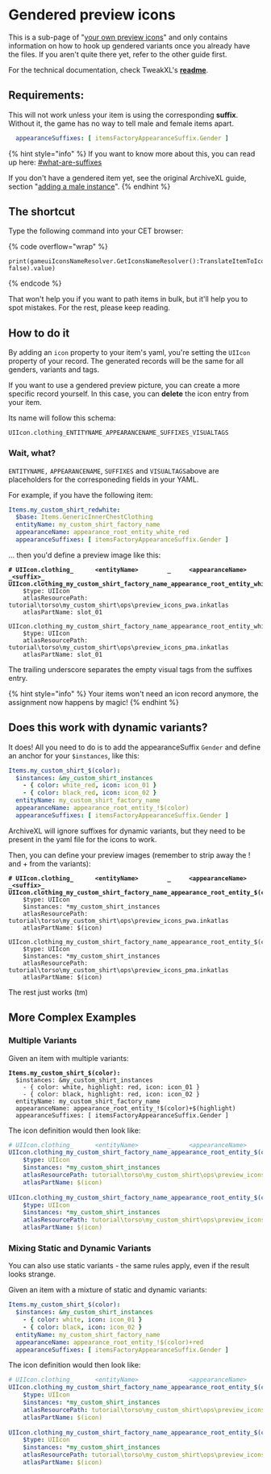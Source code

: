# Gendered preview icons

This is a sub-page of "[your own preview icons](./)" and only contains information on how to hook up gendered variants once you already have the files. If you aren't quite there yet, refer to the other guide first.

For the technical documentation, check TweakXL's [**readme**](https://github.com/psiberx/cp2077-tweak-xl/wiki/YAML-Tweaks#item-icons).

## Requirements:

This will not work unless your item is using the corresponding **suffix**.\
Without it, the game has no way to tell male and female items apart.

```yaml
  appearanceSuffixes: [ itemsFactoryAppearanceSuffix.Gender ]
```

{% hint style="info" %}
If you want to know more about this, you can read up here: [#what-are-suffixes](../../../for-mod-creators-theory/files-and-what-they-do/file-formats/entity-.ent-files/#what-are-suffixes "mention")

If you don't have a gendered item yet, see the original ArchiveXL guide, section "[adding a male instance](../../items-equipment/adding-new-items/#adding-a-male-instance)".
{% endhint %}

## The shortcut

Type the following command into your CET browser:

{% code overflow="wrap" %}
```
print(gameuiIconsNameResolver.GetIconsNameResolver():TranslateItemToIconName("Items.your_item_name_with_variant", false).value) 
```
{% endcode %}

That won't help you if you want to path items in bulk, but it'll help you to spot mistakes. For the rest, please keep reading.

## How to do it

By adding an `icon` property to your item's yaml, you're setting the `UIIcon` property of your record. The generated records will be the same for all genders, variants and tags.

If you want to use a gendered preview picture, you can create a more specific record yourself. In this case, you can **delete** the icon entry from your item.

Its name will follow this schema:

```
UIIcon.clothing_ENTITYNAME_APPEARANCENAME_SUFFIXES_VISUALTAGS
```

### Wait, what?

`ENTITYNAME,` `APPEARANCENAME`, `SUFFIXES` and `VISUALTAGS`above are placeholders for the corresponeding fields in your YAML.&#x20;

For example, if you have the following item:

```yaml
Items.my_custom_shirt_redwhite:
  $base: Items.GenericInnerChestClothing
  entityName: my_custom_shirt_factory_name
  appearanceName: appearance_root_entity_white_red
  appearanceSuffixes: [ itemsFactoryAppearanceSuffix.Gender ]
```

… then you'd define a preview image like this:

<pre class="language-yaml"><code class="lang-yaml"><strong># UIIcon.clothing_      &#x3C;entityName>        _     &#x3C;appearanceName>           _&#x3C;suffix>_
</strong><strong>UIIcon.clothing_my_custom_shirt_factory_name_appearance_root_entity_white_red_Female_:
</strong>    $type: UIIcon
    atlasResourcePath: tutorial\torso\my_custom_shirt\ops\preview_icons_pwa.inkatlas
    atlasPartName: slot_01
    
UIIcon.clothing_my_custom_shirt_factory_name_appearance_root_entity_white_red_Male_:
    $type: UIIcon
    atlasResourcePath: tutorial\torso\my_custom_shirt\ops\preview_icons_pma.inkatlas
    atlasPartName: slot_01
</code></pre>

The trailing underscore separates the empty visual tags from the suffixes entry.

{% hint style="info" %}
Your items won't need an icon record anymore, the assignment now happens by magic!
{% endhint %}

## Does this work with dynamic variants?

It does! All you need to do is to add the appearanceSuffix `Gender` and define an anchor for your `$instances`, like this:

```yaml
Items.my_custom_shirt_$(color):
  $instances: &my_custom_shirt_instances
    - { color: white_red, icon: icon_01 }
    - { color: black_red, icon: icon_02 }
  entityName: my_custom_shirt_factory_name
  appearanceName: appearance_root_entity_!$(color)
  appearanceSuffixes: [ itemsFactoryAppearanceSuffix.Gender ]
```

ArchiveXL will ignore suffixes for dynamic variants, but they need to be present in the yaml file for the icons to work.

Then, you can define your preview images (remember to strip away the ! and + from the variants):

<pre class="language-yaml"><code class="lang-yaml"><strong># UIIcon.clothing_      &#x3C;entityName>        _     &#x3C;appearanceName>           _&#x3C;suffix>_
</strong><strong>UIIcon.clothing_my_custom_shirt_factory_name_appearance_root_entity_$(color)_Female_:
</strong>    $type: UIIcon
    $instances: *my_custom_shirt_instances
    atlasResourcePath: tutorial\torso\my_custom_shirt\ops\preview_icons_pwa.inkatlas
    atlasPartName: $(icon)
    
UIIcon.clothing_my_custom_shirt_factory_name_appearance_root_entity_$(color)_Male_:
    $type: UIIcon
    $instances: *my_custom_shirt_instances
    atlasResourcePath: tutorial\torso\my_custom_shirt\ops\preview_icons_pma.inkatlas
    atlasPartName: $(icon)
</code></pre>

The rest just works (tm)

## More Complex Examples

### Multiple Variants

Given an item with multiple variants:

<pre class="language-yaml"><code class="lang-yaml"><strong>Items.my_custom_shirt_$(color):
</strong>  $instances: &#x26;my_custom_shirt_instances
    - { color: white, highlight: red, icon: icon_01 }
    - { color: black, highlight: red, icon: icon_02 }
  entityName: my_custom_shirt_factory_name
  appearanceName: appearance_root_entity_!$(color)+$(highlight)
  appearanceSuffixes: [ itemsFactoryAppearanceSuffix.Gender ]
</code></pre>

The icon definition would then look like:

```yaml
# UIIcon.clothing_      <entityName>        _     <appearanceName>           _<suffix>_
UIIcon.clothing_my_custom_shirt_factory_name_appearance_root_entity_$(color)$(highlight)_Female_:
    $type: UIIcon
    $instances: *my_custom_shirt_instances
    atlasResourcePath: tutorial\torso\my_custom_shirt\ops\preview_icons_pwa.inkatlas
    atlasPartName: $(icon)
    
UIIcon.clothing_my_custom_shirt_factory_name_appearance_root_entity_$(color)$(highlight)_Male_:
    $type: UIIcon
    $instances: *my_custom_shirt_instances
    atlasResourcePath: tutorial\torso\my_custom_shirt\ops\preview_icons_pma.inkatlas
    atlasPartName: $(icon)
```

### Mixing Static and Dynamic Variants

You can also use static variants - the same rules apply, even if the result looks strange.

Given an item with a mixture of static and dynamic variants:

```yaml
Items.my_custom_shirt_$(color):
  $instances: &my_custom_shirt_instances
    - { color: white, icon: icon_01 }
    - { color: black, icon: icon_02 }
  entityName: my_custom_shirt_factory_name
  appearanceName: appearance_root_entity_!$(color)+red
  appearanceSuffixes: [ itemsFactoryAppearanceSuffix.Gender ]
```

The icon definition would then look like:

```yaml
# UIIcon.clothing_      <entityName>        _     <appearanceName>           _<suffix>_
UIIcon.clothing_my_custom_shirt_factory_name_appearance_root_entity_$(color)red_Female_:
    $type: UIIcon
    $instances: *my_custom_shirt_instances
    atlasResourcePath: tutorial\torso\my_custom_shirt\ops\preview_icons_pwa.inkatlas
    atlasPartName: $(icon)
    
UIIcon.clothing_my_custom_shirt_factory_name_appearance_root_entity_$(color)red_Male_:
    $type: UIIcon
    $instances: *my_custom_shirt_instances
    atlasResourcePath: tutorial\torso\my_custom_shirt\ops\preview_icons_pma.inkatlas
    atlasPartName: $(icon)
```
